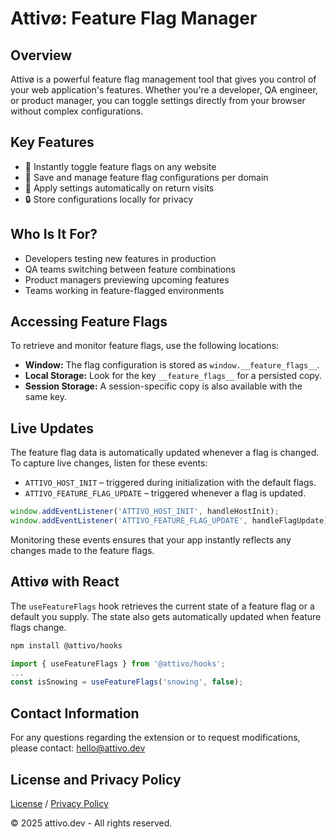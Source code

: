 # Attivø: Feature Flag Manager

## Overview

Attivø is a powerful feature flag management tool that gives you control of your web application's features. Whether you're a developer, QA engineer, or product manager, you can toggle settings directly from your browser without complex configurations.

## Key Features

- 🚀 Instantly toggle feature flags on any website
- 💾 Save and manage feature flag configurations per domain
- 🔄 Apply settings automatically on return visits
- 🔒 Store configurations locally for privacy

## Who Is It For?

- Developers testing new features in production
- QA teams switching between feature combinations
- Product managers previewing upcoming features
- Teams working in feature-flagged environments

## Accessing Feature Flags

To retrieve and monitor feature flags, use the following locations:

- **Window:** The flag configuration is stored as `window.__feature_flags__`.
- **Local Storage:** Look for the key `__feature_flags__` for a persisted copy.
- **Session Storage:** A session-specific copy is also available with the same key.

## Live Updates

The feature flag data is automatically updated whenever a flag is changed. To capture live changes, listen for these events:

- `ATTIVO_HOST_INIT` – triggered during initialization with the default flags.
- `ATTIVO_FEATURE_FLAG_UPDATE` – triggered whenever a flag is updated.

```js
window.addEventListener('ATTIVO_HOST_INIT', handleHostInit);
window.addEventListener('ATTIVO_FEATURE_FLAG_UPDATE', handleFlagUpdate);
```

Monitoring these events ensures that your app instantly reflects any changes made to the feature flags.

## Attivø with React

The `useFeatureFlags` hook retrieves the current state of a feature flag or a default you supply. The state also gets automatically updated when feature flags change.

```bash
npm install @attivo/hooks
```

```js
import { useFeatureFlags } from '@attivo/hooks';
...
const isSnowing = useFeatureFlags('snowing', false);
```

## Contact Information

For any questions regarding the extension or to request modifications, please contact: [hello@attivo.dev](mailto:hello@attivo.dev)

## License and Privacy Policy

[License](license.html) / [Privacy Policy](privacy.html)

© 2025 attivo.dev - All rights reserved.
